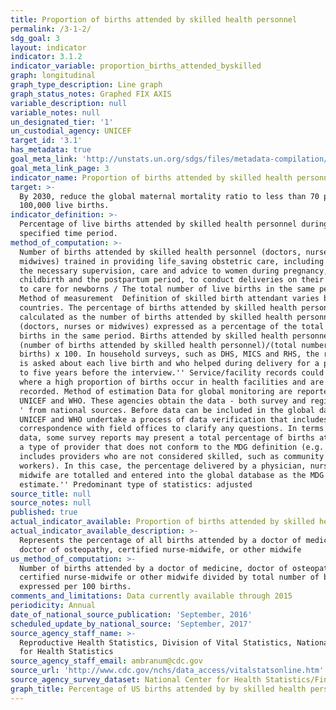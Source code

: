 ```yaml
---
title: Proportion of births attended by skilled health personnel
permalink: /3-1-2/
sdg_goal: 3
layout: indicator
indicator: 3.1.2
indicator_variable: proportion_births_attended_byskilled
graph: longitudinal
graph_type_description: Line graph
graph_status_notes: Graphed FIX AXIS
variable_description: null
variable_notes: null
un_designated_tier: '1'
un_custodial_agency: UNICEF
target_id: '3.1'
has_metadata: true
goal_meta_link: 'http://unstats.un.org/sdgs/files/metadata-compilation/Metadata-Goal-3.pdf'
goal_meta_link_page: 3
indicator_name: Proportion of births attended by skilled health personnel
target: >-
  By 2030, reduce the global maternal mortality ratio to less than 70 per
  100,000 live births.
indicator_definition: >-
  Percentage of live births attended by skilled health personnel during a
  specified time period.
method_of_computation: >-
  Number of births attended by skilled health personnel (doctors, nurses or
  midwives) trained in providing life_saving obstetric care, including giving
  the necessary supervision, care and advice to women during pregnancy,
  childbirth and the postpartum period, to conduct deliveries on their own, and
  to care for newborns / The total number of live births in the same period
  Method of measurement  Definition of skilled birth attendant varies between
  countries. The percentage of births attended by skilled health personnel is
  calculated as the number of births attended by skilled health personnel
  (doctors, nurses or midwives) expressed as a percentage of the total number of
  births in the same period. Births attended by skilled health personnel =
  (number of births attended by skilled health personnel)/(total number of live
  births) x 100. In household surveys, such as DHS, MICS and RHS, the respondent
  is asked about each live birth and who helped during delivery for a period up
  to five years before the interview.'' Service/facility records could be used
  where a high proportion of births occur in health facilities and are therefore
  recorded. Method of estimation Data for global monitoring are reported by
  UNICEF and WHO. These agencies obtain the data - both survey and registry data
  ' from national sources. Before data can be included in the global databases,
  UNICEF and WHO undertake a process of data verification that includes
  correspondence with field offices to clarify any questions. In terms of survey
  data, some survey reports may present a total percentage of births attended by
  a type of provider that does not conform to the MDG definition (e.g. total
  includes providers who are not considered skilled, such as community health
  workers). In this case, the percentage delivered by a physician, nurse or
  midwife are totalled and entered into the global database as the MDG
  estimate.'' Predominant type of statistics: adjusted
source_title: null
source_notes: null
published: true
actual_indicator_available: Proportion of births attended by skilled health personnel
actual_indicator_available_description: >-
  Represents the percentage of all births attended by a doctor of medicine,
  doctor of osteopathy, certified nurse-midwife, or other midwife
us_method_of_computation: >-
  Number of births attended by a doctor of medicine, doctor of osteopathy,
  certified nurse-midwife or other midwife divided by total number of births
  expressed per 100 births.
comments_and_limitations: Data currently available through 2015
periodicity: Annual
date_of_national_source_publication: 'September, 2016'
scheduled_update_by_national_source: 'September, 2017'
source_agency_staff_name: >-
  Reproductive Health Statistics, Division of Vital Statistics, National Center
  for Health Statistics
source_agency_staff_email: ambranum@cdc.gov
source_url: 'http://www.cdc.gov/nchs/data_access/vitalstatsonline.htm'
source_agency_survey_dataset: National Center for Health Statistics/Final natality data
graph_title: Percentage of US births attended by by skilled health personnel
---
```

